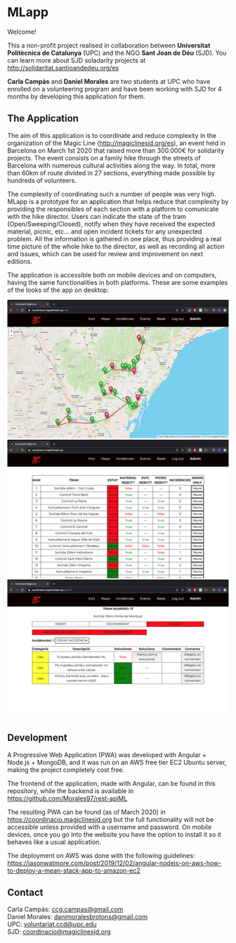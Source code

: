 # MLapp

Welcome!

This a non-profit project realised in collaboration between <b>Universitat Politècnica de Catalunya</b> (UPC) and the NGO <b>Sant Joan de Déu</b> (SJD). You can learn more about SJD soladarity projects at http://solidaritat.santjoandedeu.org/es

<b>Carla Campàs</b> and <b>Daniel Morales</b> are two students at UPC who have enrolled on a volunteering program and have been working with SJD for 4 months by developing this application for them.

## The Application

The aim of this application is to coordinate and reduce complexity in the organization of the Magic Line (http://magiclinesjd.org/es), an event held in Barcelona on March 1st 2020 that raised more than 300.000€ for solidarity projects. The event consists on a family hike through the streets of Barcelona with numerous cultural activities along the way. In total, more than 60km of route divided in 27 sections, everything made possible by hundreds of volunteers. 

The complexity of coordinating such a number of people was very high. MLapp is a prototype for an application that helps reduce that complexity by providing the responsibles of each section with a platform to comunicate with the hike director. Users can indicate the state of the tram (Open/Sweeping/Closed), notify when they have received the expected material, picnic, etc... and open incident tickets for any unexpected problem. All the information is gathered in one place, thus providing a real time picture of the whole hike to the director, as well as recording all action and issues, which can be used for review and improvement on next editions.

The application is accessible both on mobile devices and on computers, having the same functionalities in both platforms. These are some examples of the looks of the app on desktop:

![Screenshot](src/assets/MLapp-map.png)
![Screenshot](src/assets/MLapp-home.png)
![Screenshot](src/assets/MLapp-tram.png)

## Development

A Progressive Web Application (PWA) was developed with Angular + Node.js + MongoDB, and it was run on an AWS free tier EC2 Ubuntu server, making the project completely cost free.

The frontend of the application, made with Angular, can be found in this repository, while the backend is available in https://github.com/Morales97/rest-apiML

The resulting PWA can be found (as of March 2020) in https://coordinacio.magiclinesjd.org but the full functionality will not be accessible unless provided with a username and password. On mobile devices, once you go into the website you have the option to install it so it behaves like a usual application.

The deployment on AWS was done with the following guidelines: https://jasonwatmore.com/post/2019/12/02/angular-nodejs-on-aws-how-to-deploy-a-mean-stack-app-to-amazon-ec2

## Contact

Carla Campàs: ccg.campas@gmail.com  
Daniel Morales: danimoralesbrotons@gmail.com  
UPC: voluntariat.ccd@upc.edu  
SJD: coordinacio@magiclinesjd.org  


